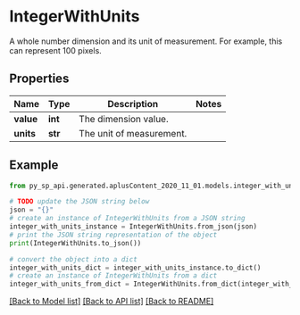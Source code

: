 # IntegerWithUnits

A whole number dimension and its unit of measurement. For example, this can represent 100 pixels.

## Properties

Name | Type | Description | Notes
------------ | ------------- | ------------- | -------------
**value** | **int** | The dimension value. | 
**units** | **str** | The unit of measurement. | 

## Example

```python
from py_sp_api.generated.aplusContent_2020_11_01.models.integer_with_units import IntegerWithUnits

# TODO update the JSON string below
json = "{}"
# create an instance of IntegerWithUnits from a JSON string
integer_with_units_instance = IntegerWithUnits.from_json(json)
# print the JSON string representation of the object
print(IntegerWithUnits.to_json())

# convert the object into a dict
integer_with_units_dict = integer_with_units_instance.to_dict()
# create an instance of IntegerWithUnits from a dict
integer_with_units_from_dict = IntegerWithUnits.from_dict(integer_with_units_dict)
```
[[Back to Model list]](../README.md#documentation-for-models) [[Back to API list]](../README.md#documentation-for-api-endpoints) [[Back to README]](../README.md)


